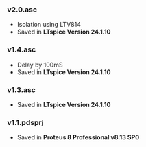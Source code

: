 ### v2.0.asc
- Isolation using LTV814
- Saved in **LTspice Version 24.1.10**

### v1.4.asc
- Delay by 100mS
- Saved in **LTspice Version 24.1.10**

### v1.3.asc
- Saved in **LTspice Version 24.1.10**

### v1.1.pdsprj
- Saved in **Proteus 8 Professional v8.13 SP0**





